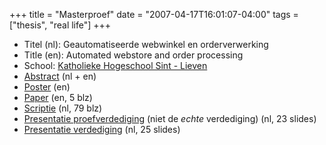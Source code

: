 +++
title = "Masterproef"
date = "2007-04-17T16:01:07-04:00"
tags = ["thesis", "real life"]
+++
<ul>

<li>Titel (nl):  Geautomatiseerde webwinkel en orderverwerking</li>

<li>Title (en):  Automated webstore and order processing</li>

<li>School:  <a href="http://www.kahosl.be/">Katholieke Hogeschool Sint - Lieven</a></li>

<li><a href="http://dieter.plaetinck.be/files/thesis_dieter_plaetinck_abstract(nl-en).odt">Abstract</a> (nl + en)</li>

<li><a href="http://dieter.plaetinck.be/files/thesis_dieter_plaetinck_poster(en).pdf">Poster</a> (en)</li>

<li><a href="http://dieter.plaetinck.be/files/thesis_dieter_plaetinck_paper(en).pdf">Paper</a> (en, 5 blz)</li>

<li><a href="http://dieter.plaetinck.be/files/thesis_dieter_plaetinck_scriptie(nl).pdf">Scriptie</a> (nl, 79 blz)</li>

<li><a href="http://dieter.plaetinck.be/files/thesis_dieter_plaetinck_presentatie_proefverdediging(nl).pdf">Presentatie proefverdediging</a> (niet de <em>echte</em> verdediging) (nl, 23 slides)</li>

<li><a href="http://dieter.plaetinck.be/files/thesis_dieter_plaetinck_presentatie_verdediging(nl).pdf">Presentatie verdediging</a> (nl, 25 slides)</li>

</ul>
